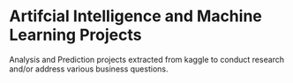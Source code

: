 # Artifcial Intelligence and Machine Learning Projects 
Analysis and Prediction projects extracted from kaggle to conduct research and/or address various business questions.
